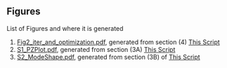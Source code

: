**Figures**
---
List of Figures and where it is generated

1. [Fig2_iter_and_optimization.pdf](./Fig2_iter_and_optimization.pdf), generated from section (4) [This Script](../MATLAB/example.m)
3. [S1_PZPlot.pdf](./S1_PZPlot.pdf), generated from section (3A) [This Script](../MATLAB/example.m)
4. [S2_ModeShape.pdf](./S2_ModeShape.pdf), generated from section (3B) of [This Script](../MATLAB/example.m)
